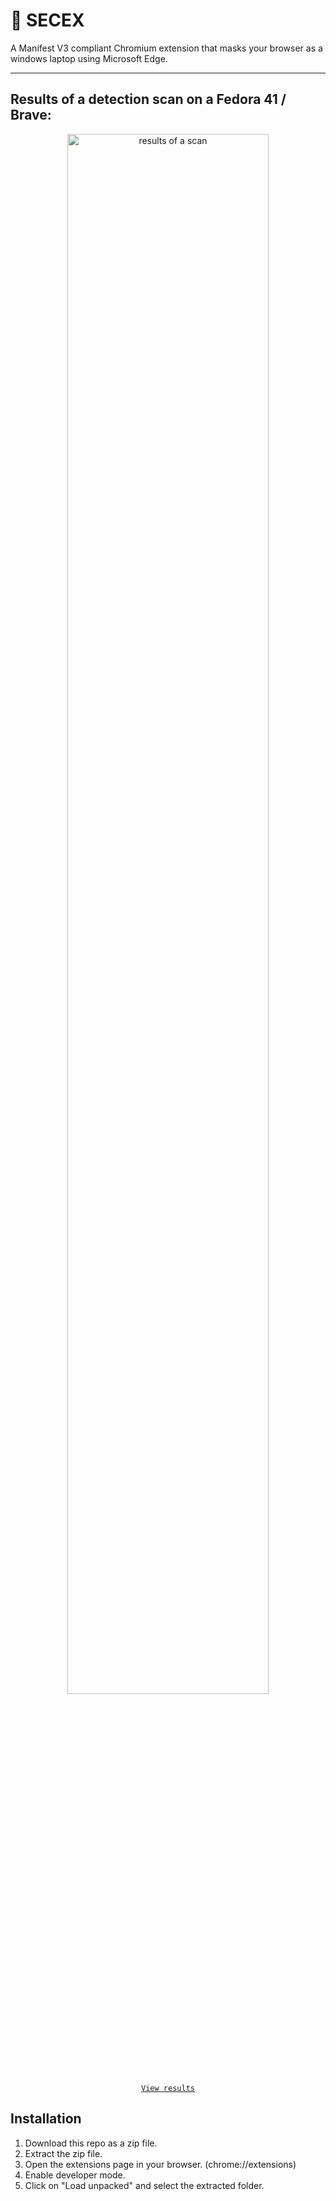 # 👤 SECEX

A Manifest V3 compliant Chromium extension that masks your browser as a windows laptop using Microsoft Edge.

---

## Results of a detection scan on a Fedora 41 / Brave:

<p align=center>
  <img src="https://cdn.imgpaste.net/2024/11/22/SaRDim.png" alt="results of a scan" width="80%" />
  <br>
  <code><a href="https://www.whatsmybrowser.org/b/6ACOV">View results</a></code>
</p>

## Installation

1. Download this repo as a zip file.
2. Extract the zip file.
3. Open the extensions page in your browser. (chrome://extensions)
4. Enable developer mode.
5. Click on "Load unpacked" and select the extracted folder.
